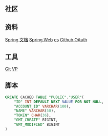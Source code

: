 ## 社区

## 资料
[Spring 文档](https://spring.io/guides)
[Spring.Web](https://spring.io/guides/gs/serving-web-content/)
[es](https://elasticsearch.cn/explore)
[Github OAuth](https://developer.github.com/apps/building-oauth-apps/creating-an-oauth-app/)

## 工具
[Git](https://git-scm.com/download)
[VP](https://www.visual-paradigm.com)

## 脚本
```sql
CREATE CACHED TABLE "PUBLIC"."USER"(
    "ID" INT DEFAULT NEXT VALUE FOR NOT NULL,
    "ACCOUNT_ID" VARCHAR(100),
    "NAME" VARCHAR(50),
    "TOKEN" CHAR(36),
    "GMT_CREATE" BIGINT,
    "GMT_MODIFIED" BIGINT
)
```



